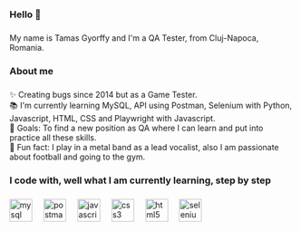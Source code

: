 <h3 align="left">Hello 👋</h3>

###

<p align="left">My name is Tamas Gyorffy and I'm a QA Tester, from Cluj-Napoca, Romania.</p>

###

<h3 align="left">About me</h3>

###

<p align="left">✨ Creating bugs since 2014 but as a Game Tester.<br>📚 I'm currently learning MySQL, API using Postman, Selenium with Python, Javascript, HTML, CSS and Playwright with Javascript. <br>🎯 Goals: To find a new position as QA where I can learn and put into practice all these skills. <br>🎲 Fun fact: I play in a metal band as a lead vocalist, also I am passionate about football and going to the gym.</p>

###

<h3 align="left">I code with, well what I am currently learning, step by step</h3>

###

<div align="left">
  <img src="https://cdn.jsdelivr.net/gh/devicons/devicon/icons/mysql/mysql-original.svg" height="40" alt="mysql logo"  />
  <img width="12" />
  <img src="https://cdn.simpleicons.org/postman/FF6C37" height="40" alt="postman logo"  />
  <img width="12" />
  <img src="https://cdn.jsdelivr.net/gh/devicons/devicon/icons/javascript/javascript-original.svg" height="40" alt="javascript logo"  />
  <img width="12" />
  <img src="https://cdn.simpleicons.org/css3/1572B6" height="40" alt="css3 logo"  />
  <img width="12" />
  <img src="https://cdn.simpleicons.org/html5/E34F26" height="40" alt="html5 logo"  />
  <img width="12" />
  <img src="https://cdn.simpleicons.org/selenium/43B02A" height="40" alt="selenium logo"  />
</div>

###
